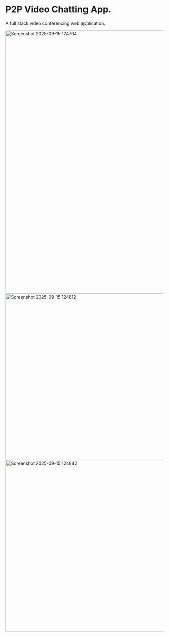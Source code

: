 # P2P Video Chatting App.
A full stack video conferencing web application.

<img width="1570" height="838" alt="Screenshot 2025-09-15 124704" src="https://github.com/user-attachments/assets/254c7aee-b3e6-4e81-9e96-3d9da241dfaf" />

<img width="1919" height="529" alt="Screenshot 2025-09-15 124812" src="https://github.com/user-attachments/assets/e9150568-2f4f-41c4-ab05-df9c0a7fc7b5" />

<img width="1919" height="548" alt="Screenshot 2025-09-15 124842" src="https://github.com/user-attachments/assets/3018ceb1-8af9-4690-9ecd-7b62395ccc83" />



